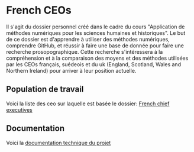 # French CEOs
Il s'agit du dossier personnel créé dans le cadre du cours "Application de méthodes numériques pour les sciences humaines et historiques". Le but de ce dossier est d'apprendre à utiliser des méthodes numériques, comprendre GitHub, et réussir à faire une base de donnée pour faire une recherche prosopographique. Cette recherche s'intéressera à la compréhension et à la comparaison des moyens et des méthodes utilisées par les CEOs français, suédeois et du uk (England, Scotland, Wales and Northern Ireland) pour arriver à leur position actuelle.

## Population de travail
Voici la liste des ceo sur laquelle est basée le dossier: [French chief executives](https://en.wikipedia.org/wiki/Category:French_chief_executives)

## Documentation
Voici la [documentation technique du projet](Documentation/Home.md)
